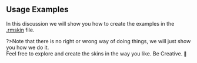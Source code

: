 ## Usage Examples

In this discussion we will show you how to create the examples in the [.rmskin]() file.

?>Note that there is no right or wrong way of doing things, we will just show you how we do it.<br/>
Feel free to explore and create the skins in the way you like. Be Creative. <small style="transform: translateY(-3px);">:star2:</small>
